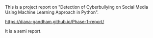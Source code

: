 

This is a project report on "Detection of Cyberbullying on Social Media Using Machine Learning Approach in Python".


https://diana-gandham.github.io/Phase-1-report/


It is a semi report.
